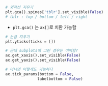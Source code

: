 ```python
# 외곽선 지우기
plt.gca().spines['tblr'].set_visible(False)
# tblr : top / bottom / left / right
```
- `plt.gca()` 는 `ax[]`로 치환 가능함



```python
# 눈금 지우기
plt.yticks(ticks = [])

# 근데 subplots에 그린 경우는 어떡함?
ax.get_xaxis().set_visible(False)
ax.get_yaxis().set_visible(False)

# 아니면 이렇게도 가능하다
ax.tick_params(bottom = False,
			  labelbottom = False)

```

